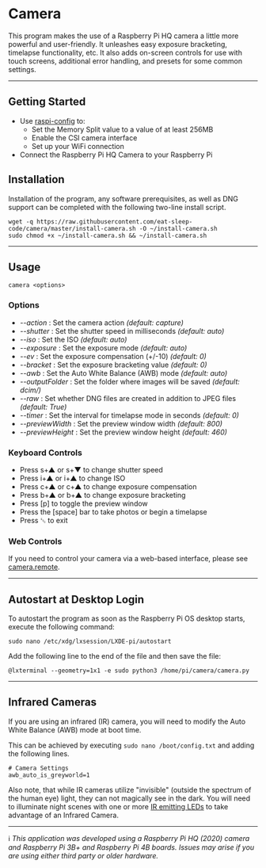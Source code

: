 # Camera

This program makes the use of a Raspberry Pi HQ camera a little more powerful and user-friendly.   It unleashes easy exposure bracketing, timelapse functionality, etc.   It also adds on-screen controls for use with touch screens, additional error handling, and presets for some common settings.

---
## Getting Started

- Use [raspi-config](https://www.raspberrypi.org/documentation/configuration/raspi-config.md) to:
  - Set the Memory Split value to a value of at least 256MB
  - Enable the CSI camera interface
  - Set up your WiFi connection
- Connect the Raspberry Pi HQ Camera to your Raspberry Pi


## Installation

Installation of the program, any software prerequisites, as well as DNG support can be completed with the following two-line install script.

```
wget -q https://raw.githubusercontent.com/eat-sleep-code/camera/master/install-camera.sh -O ~/install-camera.sh
sudo chmod +x ~/install-camera.sh && ~/install-camera.sh
```

---

## Usage
```
camera <options>
```

### Options

+ _--action_ : Set the camera action     *(default: capture)*
+ _--shutter_ : Set the shutter speed in milliseconds     *(default: auto)*
+ _--iso_ : Set the ISO     *(default: auto)*
+ _--exposure_ : Set the exposure mode     *(default: auto)*
+ _--ev_ : Set the exposure compensation (+/-10)     *(default: 0)*
+ _--bracket_ : Set the exposure bracketing value     *(default: 0)*
+ _--awb_ : Set the Auto White Balance (AWB) mode      *(default: auto)*
+ _--outputFolder_ : Set the folder where images will be saved     *(default: dcim/)* 
+ _--raw_ : Set whether DNG files are created in addition to JPEG files	    *(default: True)*
+ _--timer_ : Set the interval for timelapse mode in seconds     *(default: 0)* 
+ _--previewWidth_ : Set the preview window width     *(default: 800)*
+ _--previewHeight_ : Set the preview window height    *(default: 460)*

### Keyboard Controls
+ Press s+&#x25B2; or s+&#x25BC; to change shutter speed
+ Press i+&#x25B2; or i+&#x25B2; to change ISO
+ Press c+&#x25B2; or c+&#x25B2; to change exposure compensation
+ Press b+&#x25B2; or b+&#x25B2; to change exposure bracketing
+ Press [p] to toggle the preview window
+ Press the [space] bar to take photos or begin a timelapse
+ Press &#x241B; to exit

### Web Controls
If you need to control your camera via a web-based interface, please see [camera.remote](https://github.com/eat-sleep-code/camera.remote).

---

## Autostart at Desktop Login

To autostart the program as soon as the Raspberry Pi OS desktop starts, execute the following command:

```
sudo nano /etc/xdg/lxsession/LXDE-pi/autostart
```

Add the following line to the end of the file and then save the file:

```
@lxterminal --geometry=1x1 -e sudo python3 /home/pi/camera/camera.py
```
---

## Infrared Cameras
If you are using an infrared (IR) camera, you will need to modify the Auto White Balance (AWB) mode at boot time.

This can be achieved by executing `sudo nano /boot/config.txt` and adding the following lines.

```
# Camera Settings 
awb_auto_is_greyworld=1
```

Also note, that while IR cameras utilize "invisible" (outside the spectrum of the human eye) light, they can not magically see in the dark.   You will need to illuminate night scenes with one or more [IR emitting LEDs](https://www.adafruit.com/product/387) to take advantage of an Infrared Camera.

---

:information_source: *This application was developed using a Raspberry Pi HQ (2020) camera and Raspberry Pi 3B+ and Raspberry Pi 4B boards.   Issues may arise if you are using either third party or older hardware.*
